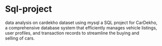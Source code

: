 # Sql-project
data analysis on cardekho dataset using mysql
a SQL project for CarDekho, a comprehensive database system that efficiently manages vehicle listings, user profiles, and transaction records to streamline the buying and selling of cars.
